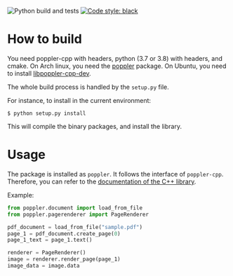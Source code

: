 ![Python build and tests](https://github.com/cbrunet/python-poppler/workflows/Python%20build%20and%20tests/badge.svg?branch=master)
[![Code style: black](https://img.shields.io/badge/code%20style-black-000000.svg)](https://github.com/psf/black)


# How to build

You need poppler-cpp with headers, python (3.7 or 3.8) with headers, and cmake.
On Arch linux, you need the [poppler](https://security.archlinux.org/package/poppler) package.
On Ubuntu, you need to install [libpoppler-cpp-dev](https://packages.ubuntu.com/bionic/libpoppler-cpp-dev).

The whole build process is handled by the `setup.py` file.

For instance, to install in the current environment:

```
$ python setup.py install
```

This will compile the binary packages, and install the library.


# Usage

The package is installed as `poppler`. It follows the interface of `poppler-cpp`. Therefore, you can refer to the [documentation of the C++ library](https://poppler.freedesktop.org/api/cpp/namespacepoppler.html).


Example:

```python
from poppler.document import load_from_file
from poppler.pagerenderer import PageRenderer

pdf_document = load_from_file("sample.pdf")
page_1 = pdf_document.create_page(0)
page_1_text = page_1.text()

renderer = PageRenderer()
image = renderer.render_page(page_1)
image_data = image.data
```
